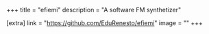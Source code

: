 +++
title = "efiemi"
description = "A software FM synthetizer"

[extra]
link = "https://github.com/EduRenesto/efiemi"
image = ""
+++
